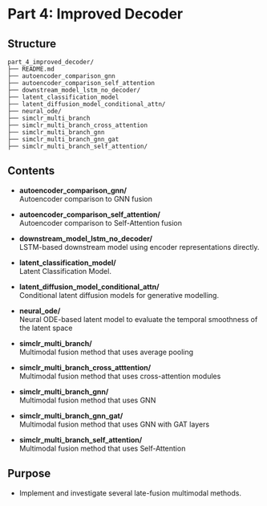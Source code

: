 # Part 4: Improved Decoder

## Structure

```
part_4_improved_decoder/
├── README.md
├── autoencoder_comparison_gnn
├── autoencoder_comparison_self_attention
├── downstream_model_lstm_no_decoder/
├── latent_classification_model
├── latent_diffusion_model_conditional_attn/
├── neural_ode/
├── simclr_multi_branch
├── simclr_multi_branch_cross_attention
├── simclr_multi_branch_gnn
├── simclr_multi_branch_gnn_gat
├── simclr_multi_branch_self_attention/
```

## Contents

- **autoencoder_comparison_gnn/**  
  Autoencoder comparison to GNN fusion

- **autoencoder_comparison_self_attention/**  
  Autoencoder comparison to Self-Attention fusion

- **downstream_model_lstm_no_decoder/**  
  LSTM-based downstream model using encoder representations directly.

- **latent_classification_model/**  
  Latent Classification Model. 

- **latent_diffusion_model_conditional_attn/**  
  Conditional latent diffusion models for generative modelling. 

- **neural_ode/**  
  Neural ODE-based latent model to evaluate the temporal smoothness of the latent space 

- **simclr_multi_branch/**  
  Multimodal fusion method that uses average pooling

- **simclr_multi_branch_cross_atttention/**  
  Multimodal fusion method that uses cross-attention modules

- **simclr_multi_branch_gnn/**  
  Multimodal fusion method that uses GNN

- **simclr_multi_branch_gnn_gat/**  
  Multimodal fusion method that uses GNN with GAT layers

- **simclr_multi_branch_self_attention/**   
   Multimodal fusion method that uses Self-Attention


## Purpose

- Implement and investigate several late-fusion multimodal methods.